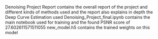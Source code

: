 Denoising Project Report contains the overall report of the project and different kinds of methods used and the report also explains in depth the Deep Curve Estimation used
Denoising_Project_final.ipynb contains the main notebook used for training and the found PSNR score of 27.602611571511055
new_model.h5 contains the trained weights on this model
